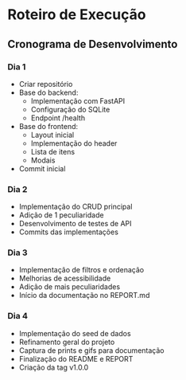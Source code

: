 ﻿# Roteiro de Execução

## Cronograma de Desenvolvimento

### Dia 1
- Criar repositório
- Base do backend:
  - Implementação com FastAPI
  - Configuração do SQLite
  - Endpoint /health
- Base do frontend:
  - Layout inicial
  - Implementação do header
  - Lista de itens
  - Modais
- Commit inicial

### Dia 2
- Implementação do CRUD principal
- Adição de 1 peculiaridade
- Desenvolvimento de testes de API
- Commits das implementações

### Dia 3
- Implementação de filtros e ordenação
- Melhorias de acessibilidade
- Adição de mais peculiaridades
- Início da documentação no REPORT.md

### Dia 4
- Implementação do seed de dados
- Refinamento geral do projeto
- Captura de prints e gifs para documentação
- Finalização do README e REPORT
- Criação da tag v1.0.0

